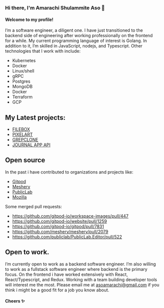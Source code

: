### Hi there, I'm Amarachi Shulammite Aso 👋

#### Welcome to my profile!

I’m a software engineer, a diligent one. I have just transitioned to the backend side of engineering after working professionally on the frontend for a while. My current programming language of interest is Golang. In addition to it, I’m skilled in JavaScript, nodejs, and Typescript. Other technologies that I work with include: 
- Kubernetes
- Docker
- Linux/shell
- gRPC
- Postgres
- MongoDB
- Docker
- Terraform 
- GCP

## My Latest projects:
- [FILEBOX](https://github.com/Shulammite-Aso/filebox)
- [PIXELART](https://github.com/Shulammite-Aso/pixelArt)
- [GREPCLONE](https://github.com/Shulammite-Aso/grepclone)
- [JOURNAL APP API](https://github.com/Shulammite-Aso/Journaling-app-api)

## Open source
In the past i have contributed to organizations and projects like:
- [Gitpod](https://github.com/gitpod-io)
- [Meshery](https://github.com/meshery)
- [PublicLab](https://github.com/publiclab)
- [Mozilla](https://github.com/mozilla)

Some merged pull requests:

- https://github.com/gitpod-io/workspace-images/pull/447
- https://github.com/gitpod-io/website/pull/1259
- https://github.com/gitpod-io/gitpod/pull/7831
- https://github.com/meshery/meshery/pull/2079
- https://github.com/publiclab/PublicLab.Editor/pull/522
## Open to work.

I’m currently open to work as a backend software engineer. I’m also willing to work as a fullstack software engineer where backend is the primary focus. On the frontend i have worked extensively with React, React/Typescript, and Redux. Working with a team building developer tools will interest me the most. 
Please email me at asoamarachi@gmail.com if you think i might be a good fit for a job you know about.

#### Cheers ✨

<!--
**Shulammite-Aso/Shulammite-Aso** is a ✨ _special_ ✨ repository because its `README.md` (this file) appears on your GitHub profile.

Here are some ideas to get you started:

- 🔭 I’m currently working on ...
- 🌱 I’m currently learning ...
- 👯 I’m looking to collaborate on ...
- 🤔 I’m looking for help with ...
- 💬 Ask me about ...
- 📫 How to reach me: ...
- 😄 Pronouns: ...
- ⚡ Fun fact: ...
-->

